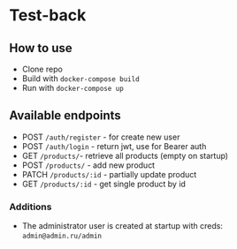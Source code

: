 # Test-back


## How to use

* Clone repo
* Build with ```docker-compose build```
* Run with ```docker-compose up```

## Available endpoints

* POST ```/auth/register``` - for create new user
* POST ```/auth/login``` - return jwt, use for Bearer auth
* GET ```/products/```- retrieve all products (empty on startup)
* POST ```/products/``` - add new product
* PATCH ```/products/:id``` - partially update product
* GET ```/products/:id``` - get single product by id

### Additions
* The administrator user is created at startup with creds: ```admin@admin.ru/admin```
